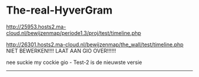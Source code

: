 # The-real-HyverGram

http://25953.hosts2.ma-cloud.nl/bewijzenmap/periode1.3/proj/test/timeline.php

http://26301.hosts2.ma-cloud.nl/bewijzenmap/the_wall/test/timeline.php
NIET BEWERKEN!!!! LAAT AAN GIO OVER!!!!!!

nee suckie my cockie gio - Test-2 is de nieuwste versie 

--------------------------------------------------------------------------------------------------------
